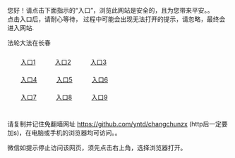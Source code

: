 您好！请点击下面指示的“入口”，浏览此网站是安全的，且为您带来平安。。 <br/>
点击入口后，请耐心等待， 过程中可能会出现无法打开的提示，请忽略，最终会进入网站. </br>

法轮大法在长春<br/>
<div style="padding:10px"><a style="margin:20px" target="_blank" href="https://dngd7z2klqk4y.cloudfront.net/2Qpsp?xhptkdwj" id="ccLink1" rel="nofollow">入口1</a> <a target="_blank" style="margin:20px" href="https://d1nlq40tgsgtct.cloudfront.net/2Qpsp?akjrvwvw" id="ccLink2" rel="nofollow">入口2</a> <a style="margin:20px" target="_blank" href="https://d3d96gv6way9w.cloudfront.net/2Qpsp?jdcuqgj" id="ccLink3" rel="nofollow">入口3</a></div>

<div style="padding:10px" ><a style="margin:20px" target="_blank" href="https://dngd7z2klqk4y.cloudfront.net/2Qpsp?xhptkdwj" id="ccLink4" rel="nofollow">入口4</a> <a style="margin:20px" href="https://d1nlq40tgsgtct.cloudfront.net/2Qpsp?akjrvwvw" target="_blank" id="ccLink5" rel="nofollow">入口5</a> <a style="margin:20px" href="https://d3d96gv6way9w.cloudfront.net/2Qpsp?jdcuqgj" target="_blank" id="ccLink6" rel="nofollow">入口6</a></div>

<div style="padding:10px"><a style="margin:20px" target="_blank" href="https://dngd7z2klqk4y.cloudfront.net/2Qpsp?xhptkdwj" id="ccLink7" rel="nofollow">入口7</a> <a style="margin:20px" href="https://d1nlq40tgsgtct.cloudfront.net/2Qpsp?akjrvwvw" target="_blank" id="ccLink8" rel="nofollow">入口8</a> <a style="margin:20px" target="_blank" href="https://d3d96gv6way9w.cloudfront.net/2Qpsp?jdcuqgj" id="ccLink9" rel="nofollow">入口9</a></div>

<br/>



请复制并记住免翻墙网址 https://github.com/yntd/changchunzx (http后一定要加s)，在电脑或手机的浏览器均可访问。。<br/>

微信如提示停止访问该网页，须先点击右上角，选择浏览器打开。
